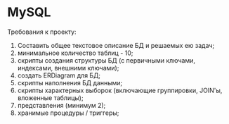 # MySQL
Требования к проекту:
1.	Составить общее текстовое описание БД и решаемых ею задач;
2.	минимальное количество таблиц - 10;
3.	скрипты создания структуры БД (с первичными ключами, индексами, внешними ключами);
4.	создать ERDiagram для БД;
5.	скрипты наполнения БД данными;
6.	скрипты характерных выборок (включающие группировки, JOIN'ы, вложенные таблицы);
7.	представления (минимум 2);
8.	хранимые процедуры / триггеры;
